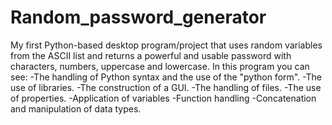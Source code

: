 # Random_password_generator
 My first Python-based desktop program/project that uses random variables from the ASCII list and returns a powerful and usable password with characters, numbers, uppercase and lowercase.  In this program you can see:  -The handling of Python syntax and the use of the "python form". -The use of libraries. -The construction of a GUI. -The handling of files. -The use of properties. -Application of variables -Function handling -Concatenation and manipulation of data types. 
